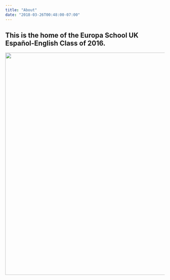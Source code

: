 ```yaml
---
title: "About"
date: "2018-03-26T00:48:00-07:00"
---
```


## This is the home of the Europa School UK Español-English Class of 2016.

<img src="/images/class3EE.png" width="700px" align="center" />

